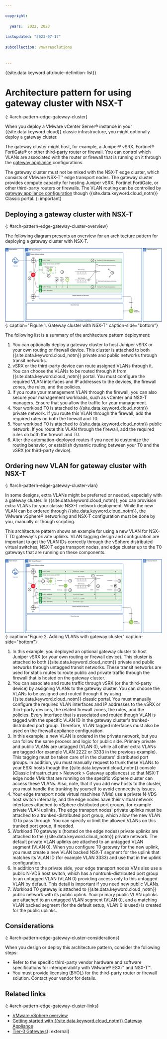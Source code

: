 ```yaml
---

copyright:

  years:  2022, 2023

lastupdated: "2023-07-17"

subcollection: vmwaresolutions


---
```


{{site.data.keyword.attribute-definition-list}}

# Architecture pattern for using gateway cluster with NSX-T
{: #arch-pattern-edge-gateway-cluster}

When you deploy a VMware vCenter Server® instance in your {{site.data.keyword.cloud}} classic infrastructure, you might optionally deploy a gateway cluster. 

The gateway cluster might host, for example, a Juniper® vSRX, Fortinet® FortiGate® or other third-party router or firewall. You can control which VLANs are associated with the router or firewall that is running on it through the [gateway appliance](/docs/gateway-appliance?topic=gateway-appliance-about#firewall) configurations.

The gateway cluster must not be mixed with the NSX-T edge cluster, which consists of VMware NSX-T™ edge transport nodes. The gateway cluster provides compute capacity for hosting Juniper vSRX, Fortinet FortiGate, or other third-party routers or firewalls. The VLAN routing can be controlled by [gateway appliance configuration](/docs/gateway-appliance?topic=gateway-appliance-managing-vlans-and-gateway-appliances) though {{site.data.keyword.cloud_notm}} Classic portal.
{: important} 

## Deploying a gateway cluster with NSX-T
{: #arch-pattern-edge-gateway-cluster-overview}

The following diagram presents an overview for an architecture pattern for deploying a gateway cluster with NSX-T.

![Gateway cluster with NSX-T](../../images/arch-pattern-nsx-t-edge-services-cluster.svg "Gateway cluster with NSX-T"){: caption="Figure 1. Gateway cluster with NSX-T" caption-side="bottom"}

The following list is a summary of the architecture pattern deployment:

1. You can optionally deploy a gateway cluster to host Juniper vSRX or your own routing or firewall device. This cluster is attached to both {{site.data.keyword.cloud_notm}} private and public networks through transit networks. 
2. vSRX or the third-party device can route assigned VLANs through it. You can choose the VLANs to be routed through it from {{site.data.keyword.cloud_notm}} portal. You must configure the required VLAN interfaces and IP addresses to the devices, the firewall zones, the rules, and the policies.
3. If you route your management VLAN through the firewall, you can also secure your management workloads, such as vCenter and NSX-T managers. Ensure that you allow the traffic for your management.
4. Your workload T0 is attached to {{site.data.keyword.cloud_notm}} private network. If you route this VLAN through the firewall, add the required rules on both the firewall and T0.
5. Your workload T0 is attached to {{site.data.keyword.cloud_notm}} public network. If you route this VLAN through the firewall, add the required rules on both the firewall and T0.
6. Alter the automation-deployed routes if you need to customize the routing behavior, or establish dynamic routing between your T0 and the vSRX (or third-party device).

## Ordering new VLAN for gateway cluster with NSX-T
{: #arch-pattern-edge-gateway-cluster-vlan}

In some designs, extra VLANs might be preferred or needed, especially with a gateway cluster. In {{site.data.keyword.cloud_notm}}, you can provision extra VLANs for your classic NSX-T network deployment. While the new VLAN can be ordered through {{site.data.keyword.cloud_notm}}, the VMware vSphere® networking and NSX-T configuration must be done by you, manually or though scripting.

This architecture pattern shows an example for using a new VLAN for NSX-T T0 gateway's private uplinks. VLAN tagging design and configuration are important to get the VLAN IDs correctly through the vSphere distributed virtual switches, NSX-T edge transport nodes, and edge cluster up to the T0 gateways that are running on these components.

![Adding VLANs with gateway cluster](../../images/arch-pattern-nsx-t-edge-services-cluster-vlans.svg "Adding VLANs with gateway cluster."){: caption="Figure 2. Adding VLANs with gateway cluster" caption-side="bottom"}

1. In this example, you deployed an optional gateway cluster to host Juniper vSRX (or your own routing or firewall device). This cluster is attached to both {{site.data.keyword.cloud_notm}} private and public networks through untagged transit networks. These transit networks are used for static routes to route public and private traffic through the firewall that is hosted on the gateway cluster.
2. You can associate and route traffic through vSRX (or the third-party device) by assigning VLANs to the gateway cluster. You can choose the VLANs to be assigned and routed through it by using {{site.data.keyword.cloud_notm}} classic portal. You must manually configure the required VLAN interfaces and IP addresses to the vSRX or third-party devices, the related firewall zones, the rules, and the policies. Every interface that is associated and routed though VLAN is tagged with the specific VLAN ID in the gateway cluster's trunked-distributed port group. Therefore, VLAN tagged interfaces must also be used on the firewall appliance configuration.
3. In this example, a new VLAN is ordered in the private network, but you can follow the same process and logic for public side. Primary private and public VLANs are untagged (VLAN 0), while all other extra VLANs are tagged (for example VLAN 2222 or 3333 in the previous example). This tagging must be taken care of in the clusters' distributed port groups. In addition, you must manually request to trunk these VLANs to your ESXi hosts though the {{site.data.keyword.cloud_notm}} console (Classic Infrastructure > Network > Gateway appliances) so that NSX-T edge node VMs that are running on the specific vSphere cluster can access these VLANs. Also, note, that if you add new hosts to the cluster, you must handle the trunking by yourself to avoid connectivity issues.
4. Your edge transport node virtual machines (VMs) use a private N-VDS host switch internally, and the edge nodes have their virtual network interfaces attached to vSphere distributed port groups, for example private VLAN uplinks. The edge transport nodes' private uplinks must be attached to a trunked-distributed port group, which allow the new VLAN ID to pass through. You can specify or limit the allowed VLANs on this trunked port group, if needed. 
5. Workload T0 gateway's (hosted on the edge nodes) private uplinks are attached to the {{site.data.keyword.cloud_notm}} private network. The default private VLAN uplinks are attached to an untagged VLAN segment (VLAN 0). When you configure T0 gateway for the new uplink, you must create a new VLAN backed NSX-T segment for the uplink that matches its VLAN ID (for example VLAN 3333) and use that in the uplink configuration.
6. In addition to the private side, your edge transport nodes VMs also use a public N-VDS host switch, which has a nontrunk-distributed port group to an untagged VLAN (VLAN 0) providing access only to this untagged VLAN by default. This detail is important if you need new public VLANs.
7. Workload T0 gateway is attached to {{site.data.keyword.cloud_notm}} public network with its public uplink. Your primary public VLAN uplinks are attached to an untagged VLAN segment (VLAN 0), and a matching VLAN backed segment (for the default setup, VLAN 0 is used) is created for the public uplinks.

## Considerations
{: #arch-pattern-edge-gateway-cluster-considerations}

When you design or deploy this architecture pattern, consider the following steps: 

* Refer to the specific third-party vendor hardware and software specifications for interoperability with VMware® ESXi™ and NSX-T™.
* You must provide licensing (BYOL) for the third-party router or firewall solution. Contact your vendor for details.

## Related links
{: #arch-pattern-edge-gateway-cluster-links}

* [VMware vSphere overview](/docs/vmwaresolutions?topic=vmwaresolutions-vs_vsphereoverview)
* [Getting started with {{site.data.keyword.cloud_notm}} Gateway Appliance](/docs/gateway-appliance?topic=gateway-appliance-getting-started)
* [Tier-0 Gateways](https://docs.vmware.com/en/VMware-NSX-T-Data-Center/3.1/administration/GUID-E9E62E02-C226-457D-B3A6-FE71E45628F7.html){: external}

